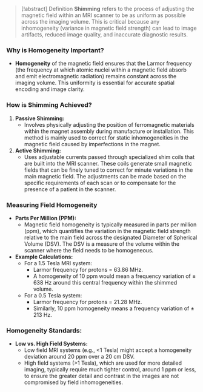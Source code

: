 > [!abstract] Definition
> **Shimming** refers to the process of adjusting the magnetic field within an MRI scanner to be as uniform as possible across the imaging volume. This is critical because any inhomogeneity (variance in magnetic field strength) can lead to image artifacts, reduced image quality, and inaccurate diagnostic results. 

### Why is Homogeneity Important?
- **Homogeneity** of the magnetic field ensures that the Larmor frequency (the frequency at which atomic nuclei within a magnetic field absorb and emit electromagnetic radiation) remains constant across the imaging volume. This uniformity is essential for accurate spatial encoding and image clarity.
### How is Shimming Achieved?
1. **Passive Shimming:**
   - Involves physically adjusting the position of ferromagnetic materials within the magnet assembly during manufacture or installation. This method is mainly used to correct for static inhomogeneities in the magnetic field caused by imperfections in the magnet.
2. **Active Shimming:**
   - Uses adjustable currents passed through specialized shim coils that are built into the MRI scanner. These coils generate small magnetic fields that can be finely tuned to correct for minute variations in the main magnetic field. The adjustments can be made based on the specific requirements of each scan or to compensate for the presence of a patient in the scanner.
### Measuring Field Homogeneity
- **Parts Per Million (PPM):**
  - Magnetic field homogeneity is typically measured in parts per million (ppm), which quantifies the variation in the magnetic field strength relative to the main field across the designated Diameter of Spherical Volume (DSV). The DSV is a measure of the volume within the scanner where the field needs to be homogeneous.
- **Example Calculations:**
  - For a 1.5 Tesla MRI system:
    - Larmor frequency for protons = 63.86 MHz.
    - A homogeneity of 10 ppm would mean a frequency variation of ± 638 Hz around this central frequency within the shimmed volume.
  - For a 0.5 Tesla system:
    - Larmor frequency for protons = 21.28 MHz.
    - Similarly, 10 ppm homogeneity means a frequency variation of ± 213 Hz.
### Homogeneity Standards:
- **Low vs. High Field Systems:**
  - Low field MRI systems (e.g., <1 Tesla) might accept a homogeneity deviation around 20 ppm over a 20 cm DSV.
  - High field systems (>1 Tesla), which are used for more detailed imaging, typically require much tighter control, around 1 ppm or less, to ensure the greater detail and contrast in the images are not compromised by field inhomogeneities.
